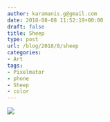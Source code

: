 ```yaml
---
author: karamanis.g@gmail.com
date: 2018-08-08 11:52:19+00:00
draft: false
title: Sheep
type: post
url: /blog/2018/8/sheep
categories:
- Art
tags:
- Pixelmator
- phone
- Sheep
- color
---
```


![](https://images.squarespace-cdn.com/content/v1/4f3f61bae4b063b909445965/1533729035957-SN66AE8MV66WO898PN44/ke17ZwdGBToddI8pDm48kDHPSfPanjkWqhH6pl6g5ph7gQa3H78H3Y0txjaiv_0fDoOvxcdMmMKkDsyUqMSsMWxHk725yiiHCCLfrh8O1z4YTzHvnKhyp6Da-NYroOW3ZGjoBKy3azqku80C789l0mwONMR1ELp49Lyc52iWr5dNb1QJw9casjKdtTg1_-y4jz4ptJBmI9gQmbjSQnNGng/IMG_0085.JPG?format=original)

